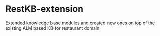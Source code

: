 # RestKB-extension
Extended knowledge base modules and created new ones on top of the existing ALM based KB for restaurant domain
